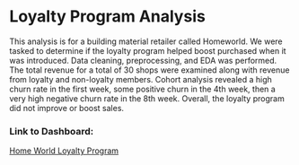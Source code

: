 # Loyalty Program Analysis

This analysis is for a building material retailer called Homeworld. We were tasked to determine if the loyalty program helped boost purchased when it was introduced. Data cleaning, preprocessing, and EDA was performed. The total revenue for a total of 30 shops were examined along with revenue from loyalty and non-loyalty members. Cohort analysis revealed a high churn rate in the first week, some positive churn in the 4th week, then a very high negative churn rate in the 8th week. Overall, the loyalty program did not improve or boost sales. 

### Link to Dashboard:
[Home World Loyalty Program ](https://public.tableau.com/views/LoyaltyProgramRevenue2/Dashboard1?:language=en-US&publish=yes&:display_count=n&:origin=viz_share_link)
